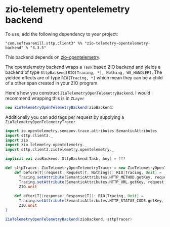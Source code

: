 # zio-telemetry opentelemetry backend 

To use, add the following dependency to your project:

```
"com.softwaremill.sttp.client3" %% "zio-telemetry-opentelemetry-backend" % "3.3.5"
```

This backend depends on [zio-opentelemetry](https://github.com/zio/zio-telemetry).

The opentelemetry backend wraps a `Task` based ZIO backend and yields a backend of type `SttpBackend[RIO[Tracing, *], Nothing, WS_HANDLER]`. The yielded effects are of type `RIO[Tracing, *]` which mean they can be a child of a other span created in your ZIO program.

Here's how you construct `ZioTelemetryOpenTelemetryBackend`. I would recommend wrapping this is in `ZLayer`

```scala
new ZioTelemetryOpenTelemetryBackend(zioBackend)
```

Additionally you can add tags per request by supplying a `ZioTelemetryOpenTelemetryTracer`

```scala
import io.opentelemetry.semconv.trace.attributes.SemanticAttributes
import sttp.client3._
import zio._
import zio.telemetry.opentelemetry._
import sttp.client3.ziotelemetry.opentelemetry._

implicit val zioBackend: SttpBackend[Task, Any] = ???

def sttpTracer: ZioTelemetryOpenTelemetryTracer = new ZioTelemetryOpenTelemetryTracer {
    def before[T](request: Request[T, Nothing]): RIO[Tracing, Unit] =
      Tracing.setAttribute(SemanticAttributes.HTTP_METHOD.getKey, request.method.method) *>
      Tracing.setAttribute(SemanticAttributes.HTTP_URL.getKey, request.uri.toString()) *>
      ZIO.unit
    
    def after[T](response: Response[T]): RIO[Tracing, Unit] =
      Tracing.setAttribute(SemanticAttributes.HTTP_STATUS_CODE.getKey, response.code.code) *>
      ZIO.unit
}

ZioTelemetryOpenTelemetryBackend(zioBackend, sttpTracer)
```


